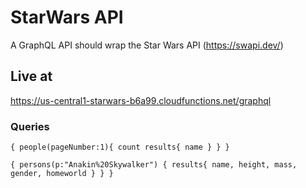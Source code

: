 # StarWars API

A GraphQL API should wrap the Star Wars API (https://swapi.dev/)

## Live at

https://us-central1-starwars-b6a99.cloudfunctions.net/graphql

### Queries

``{
    people(pageNumber:1){
      count
      results{
        name
      }
    }
  }``

  ``{
         persons(p:"Anakin%20Skywalker") {
               results{
               name,
             height,
             mass,
             gender,
             homeworld
             }
           }
       } ``
